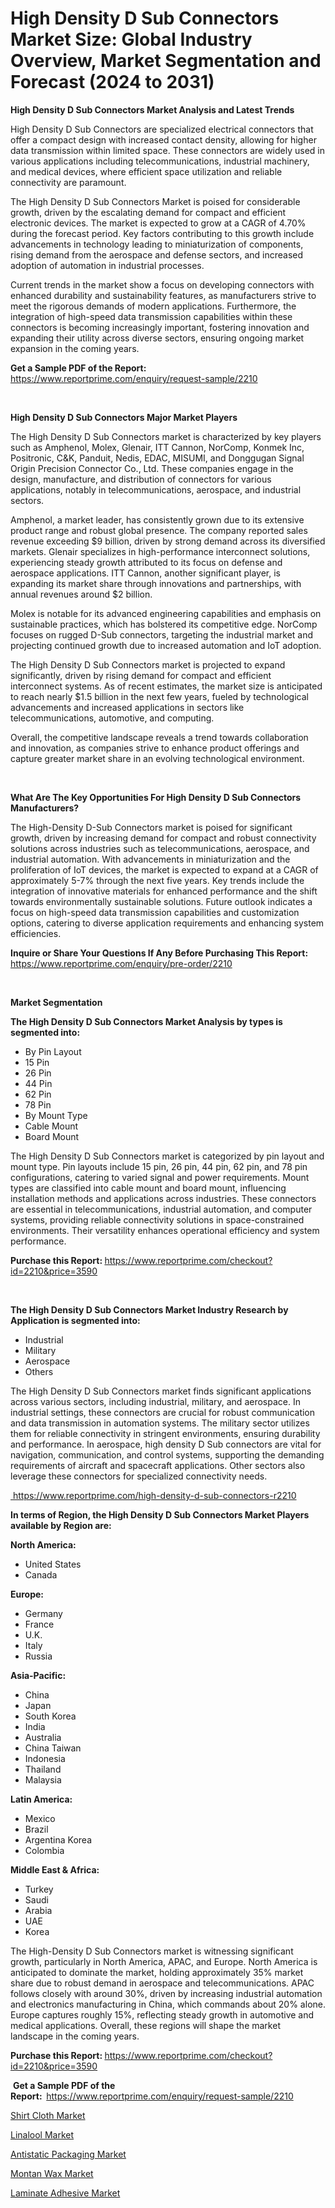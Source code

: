 <p><h1>High Density D Sub Connectors Market Size: Global Industry Overview, Market Segmentation and Forecast (2024 to 2031)</h1></p><p><strong>High Density D Sub Connectors Market Analysis and Latest Trends</strong></p>
<p><p>High Density D Sub Connectors are specialized electrical connectors that offer a compact design with increased contact density, allowing for higher data transmission within limited space. These connectors are widely used in various applications including telecommunications, industrial machinery, and medical devices, where efficient space utilization and reliable connectivity are paramount.</p><p>The High Density D Sub Connectors Market is poised for considerable growth, driven by the escalating demand for compact and efficient electronic devices. The market is expected to grow at a CAGR of 4.70% during the forecast period. Key factors contributing to this growth include advancements in technology leading to miniaturization of components, rising demand from the aerospace and defense sectors, and increased adoption of automation in industrial processes.</p><p>Current trends in the market show a focus on developing connectors with enhanced durability and sustainability features, as manufacturers strive to meet the rigorous demands of modern applications. Furthermore, the integration of high-speed data transmission capabilities within these connectors is becoming increasingly important, fostering innovation and expanding their utility across diverse sectors, ensuring ongoing market expansion in the coming years.</p></p>
<p><strong>Get a Sample PDF of the Report:&nbsp;</strong> <a href="https://www.reportprime.com/enquiry/request-sample/2210?utm_campaign=1110&utm_medium=2&utm_source=Github&utm_content=ia&utm_term=15112024&utm_id=high-density-d-sub-connectors">https://www.reportprime.com/enquiry/request-sample/2210</a></p>
<p>&nbsp;</p>
<p><strong>High Density D Sub Connectors Major Market Players</strong></p>
<p><p>The High Density D Sub Connectors market is characterized by key players such as Amphenol, Molex, Glenair, ITT Cannon, NorComp, Konmek Inc, Positronic, C&K, Panduit, Nedis, EDAC, MISUMI, and Donggugan Signal Origin Precision Connector Co., Ltd. These companies engage in the design, manufacture, and distribution of connectors for various applications, notably in telecommunications, aerospace, and industrial sectors.</p><p>Amphenol, a market leader, has consistently grown due to its extensive product range and robust global presence. The company reported sales revenue exceeding $9 billion, driven by strong demand across its diversified markets. Glenair specializes in high-performance interconnect solutions, experiencing steady growth attributed to its focus on defense and aerospace applications. ITT Cannon, another significant player, is expanding its market share through innovations and partnerships, with annual revenues around $2 billion.</p><p>Molex is notable for its advanced engineering capabilities and emphasis on sustainable practices, which has bolstered its competitive edge. NorComp focuses on rugged D-Sub connectors, targeting the industrial market and projecting continued growth due to increased automation and IoT adoption.</p><p>The High Density D Sub Connectors market is projected to expand significantly, driven by rising demand for compact and efficient interconnect systems. As of recent estimates, the market size is anticipated to reach nearly $1.5 billion in the next few years, fueled by technological advancements and increased applications in sectors like telecommunications, automotive, and computing. </p><p>Overall, the competitive landscape reveals a trend towards collaboration and innovation, as companies strive to enhance product offerings and capture greater market share in an evolving technological environment.</p></p>
<p>&nbsp;</p>
<p><strong>What Are The Key Opportunities For High Density D Sub Connectors Manufacturers?</strong></p>
<p><p>The High-Density D-Sub Connectors market is poised for significant growth, driven by increasing demand for compact and robust connectivity solutions across industries such as telecommunications, aerospace, and industrial automation. With advancements in miniaturization and the proliferation of IoT devices, the market is expected to expand at a CAGR of approximately 5-7% through the next five years. Key trends include the integration of innovative materials for enhanced performance and the shift towards environmentally sustainable solutions. Future outlook indicates a focus on high-speed data transmission capabilities and customization options, catering to diverse application requirements and enhancing system efficiencies.</p></p>
<p><strong>Inquire or Share Your Questions If Any Before Purchasing This Report:</strong> <a href="https://www.reportprime.com/enquiry/pre-order/2210?utm_campaign=1110&utm_medium=2&utm_source=Github&utm_content=ia&utm_term=15112024&utm_id=high-density-d-sub-connectors">https://www.reportprime.com/enquiry/pre-order/2210</a></p>
<p>&nbsp;</p>
<p><strong>Market Segmentation</strong></p>
<p><strong>The High Density D Sub Connectors Market Analysis by types is segmented into:</strong></p>
<p><ul><li>By Pin Layout</li><li>15 Pin</li><li>26 Pin</li><li>44 Pin</li><li>62 Pin</li><li>78 Pin</li><li>By Mount Type</li><li>Cable Mount</li><li>Board Mount</li></ul></p>
<p><p>The High Density D Sub Connectors market is categorized by pin layout and mount type. Pin layouts include 15 pin, 26 pin, 44 pin, 62 pin, and 78 pin configurations, catering to varied signal and power requirements. Mount types are classified into cable mount and board mount, influencing installation methods and applications across industries. These connectors are essential in telecommunications, industrial automation, and computer systems, providing reliable connectivity solutions in space-constrained environments. Their versatility enhances operational efficiency and system performance.</p></p>
<p><strong>Purchase this Report:&nbsp;</strong><a href="https://www.reportprime.com/checkout?id=2210&price=3590&utm_campaign=1110&utm_medium=2&utm_source=Github&utm_content=ia&utm_term=15112024&utm_id=high-density-d-sub-connectors">https://www.reportprime.com/checkout?id=2210&price=3590</a></p>
<p>&nbsp;</p>
<p><strong>The High Density D Sub Connectors Market Industry Research by Application is segmented into:</strong></p>
<p><ul><li>Industrial</li><li>Military</li><li>Aerospace</li><li>Others</li></ul></p>
<p><p>The High Density D Sub Connectors market finds significant applications across various sectors, including industrial, military, and aerospace. In industrial settings, these connectors are crucial for robust communication and data transmission in automation systems. The military sector utilizes them for reliable connectivity in stringent environments, ensuring durability and performance. In aerospace, high density D Sub connectors are vital for navigation, communication, and control systems, supporting the demanding requirements of aircraft and spacecraft applications. Other sectors also leverage these connectors for specialized connectivity needs.</p></p>
<p><a href="https://www.reportprime.com/high-density-d-sub-connectors-r2210?utm_campaign=1110&utm_medium=2&utm_source=Github&utm_content=ia&utm_term=15112024&utm_id=high-density-d-sub-connectors">&nbsp;https://www.reportprime.com/high-density-d-sub-connectors-r2210</a></p>
<p><strong>In terms of Region, the High Density D Sub Connectors Market Players available by Region are:</strong></p>
<p>
    <p> <strong> North America: </strong>
        <ul>
            <li>United States</li>
            <li>Canada</li>
        </ul>
        </p> 
    <p> <strong> Europe: </strong>
        <ul>
            <li>Germany</li>
            <li>France</li>
            <li>U.K.</li>
            <li>Italy</li>
            <li>Russia</li>
        </ul>
        </p> 
    <p> <strong> Asia-Pacific: </strong>
        <ul>
            <li>China</li>
            <li>Japan</li>
            <li>South Korea</li>
            <li>India</li>
            <li>Australia</li>
            <li>China Taiwan</li>
            <li>Indonesia</li>
            <li>Thailand</li>
            <li>Malaysia</li>
        </ul>
        </p> 
    <p> <strong> Latin America: </strong>
        <ul>
            <li>Mexico</li>
            <li>Brazil</li>
            <li>Argentina Korea</li>
            <li>Colombia</li>
        </ul>
        </p> 
    <p> <strong> Middle East & Africa: </strong>
        <ul>
            <li>Turkey</li>
            <li>Saudi</li>
            <li>Arabia</li>
            <li>UAE</li>
            <li>Korea</li>
        </ul>
    </p>
    </p>
<p><p>The High-Density D Sub Connectors market is witnessing significant growth, particularly in North America, APAC, and Europe. North America is anticipated to dominate the market, holding approximately 35% market share due to robust demand in aerospace and telecommunications. APAC follows closely with around 30%, driven by increasing industrial automation and electronics manufacturing in China, which commands about 20% alone. Europe captures roughly 15%, reflecting steady growth in automotive and medical applications. Overall, these regions will shape the market landscape in the coming years.</p></p>
<p><strong>Purchase this Report: </strong><a href="https://www.reportprime.com/checkout?id=2210&price=3590&utm_campaign=1110&utm_medium=2&utm_source=Github&utm_content=ia&utm_term=15112024&utm_id=high-density-d-sub-connectors">https://www.reportprime.com/checkout?id=2210&price=3590</a></p>
<p>&nbsp;<strong>Get a Sample PDF of the Report:&nbsp;&nbsp;</strong><a href="https://www.reportprime.com/enquiry/request-sample/2210?utm_campaign=1110&utm_medium=2&utm_source=Github&utm_content=ia&utm_term=15112024&utm_id=high-density-d-sub-connectors">https://www.reportprime.com/enquiry/request-sample/2210</a></p>
<p><strong></strong></p>
<p><p><a href="https://www.linkedin.com/pulse/shirt-cloth-market-indicators-size-regional-breakdown-h6fuc?utm_campaign=1110&utm_medium=2&utm_source=Github&utm_content=ia&utm_term=15112024&utm_id=high-density-d-sub-connectors">Shirt Cloth Market</a></p><p><a href="https://issuu.com/reportprime-2/docs/linalool-market-size-2030.pptx_0004fdb7804cb3?utm_campaign=1110&utm_medium=2&utm_source=Github&utm_content=ia&utm_term=15112024&utm_id=high-density-d-sub-connectors">Linalool Market</a></p><p><a href="https://www.linkedin.com/pulse/antistatic-packaging-market-global-trends-forecast-2024-2031-rghmc?utm_campaign=1110&utm_medium=2&utm_source=Github&utm_content=ia&utm_term=15112024&utm_id=high-density-d-sub-connectors">Antistatic Packaging Market</a></p><p><a href="https://issuu.com/reportprime-2/docs/montan-wax-market-size-2030.pptx_d3b68399b99b88?utm_campaign=1110&utm_medium=2&utm_source=Github&utm_content=ia&utm_term=15112024&utm_id=high-density-d-sub-connectors">Montan Wax Market</a></p><p><a href="https://www.linkedin.com/pulse/laminate-adhesive-market-revolution-size-share-emerging-trends-zmgyc?utm_campaign=1110&utm_medium=2&utm_source=Github&utm_content=ia&utm_term=15112024&utm_id=high-density-d-sub-connectors">Laminate Adhesive Market</a></p></p>